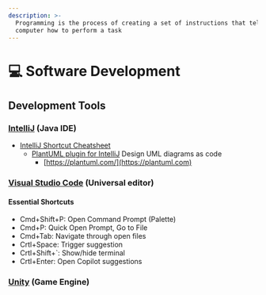```yaml
---
description: >-
  Programming is the process of creating a set of instructions that tell a
  computer how to perform a task
---
```


# 💻 Software Development

## Development Tools

### [IntelliJ](https://www.jetbrains.com/idea/) (Java IDE)

* [IntelliJ Shortcut Cheatsheet](https://resources.jetbrains.com/storage/products/intellij-idea/docs/IntelliJIDEA\_ReferenceCard.pdf)
  * [PlantUML plugin for IntelliJ](https://plugins.jetbrains.com/plugin/7017-plantuml-integration) Design UML diagrams as code
    * [https://plantuml.com/](https://plantuml.com)

### [Visual Studio Code](https://code.visualstudio.com) (Universal editor)

#### Essential Shortcuts

* Cmd+Shift+P: Open Command Prompt (Palette)
* Cmd+P: Quick Open Prompt, Go to File
* Cmd+Tab: Navigate through open files
* Crtl+Space: Trigger suggestion
* Crtl+Shift+\`: Show/hide terminal
* Crtl+Enter: Open Copilot suggestions

### [Unity](https://unity.com) (Game Engine)
